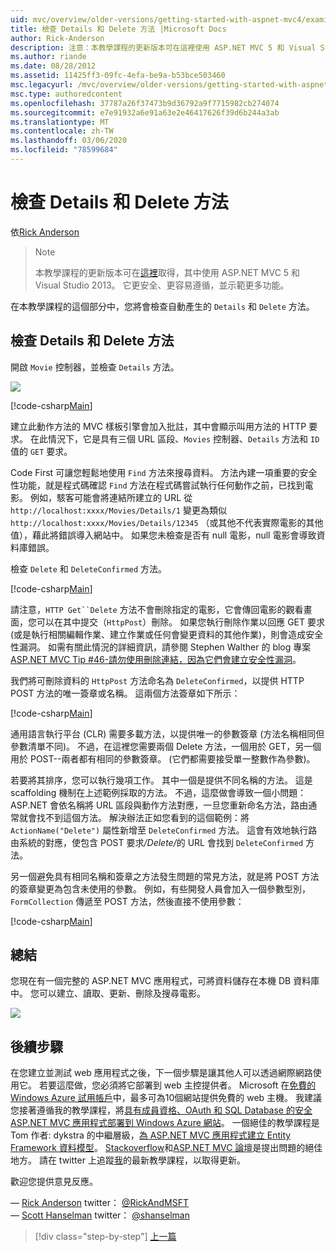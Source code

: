 ```yaml
---
uid: mvc/overview/older-versions/getting-started-with-aspnet-mvc4/examining-the-details-and-delete-methods
title: 檢查 Details 和 Delete 方法 |Microsoft Docs
author: Rick-Anderson
description: 注意：本教學課程的更新版本可在這裡使用 ASP.NET MVC 5 和 Visual Studio 2013。 更安全、更容易遵循和示範 。
ms.author: riande
ms.date: 08/28/2012
ms.assetid: 11425ff3-09fc-4efa-be9a-b53bce503460
msc.legacyurl: /mvc/overview/older-versions/getting-started-with-aspnet-mvc4/examining-the-details-and-delete-methods
msc.type: authoredcontent
ms.openlocfilehash: 37787a26f37473b9d36792a9f7715982cb274074
ms.sourcegitcommit: e7e91932a6e91a63e2e46417626f39d6b244a3ab
ms.translationtype: MT
ms.contentlocale: zh-TW
ms.lasthandoff: 03/06/2020
ms.locfileid: "78599684"
---
```

# <a name="examining-the-details-and-delete-methods"></a>檢查 Details 和 Delete 方法

依[Rick Anderson](https://twitter.com/RickAndMSFT)

> > [!NOTE]
> > 本教學課程的更新版本可在[這裡](../../getting-started/introduction/getting-started.md)取得，其中使用 ASP.NET MVC 5 和 Visual Studio 2013。 它更安全、更容易遵循，並示範更多功能。

在本教學課程的這個部分中，您將會檢查自動產生的 `Details` 和 `Delete` 方法。

## <a name="examining-the-details-and-delete-methods"></a>檢查 Details 和 Delete 方法

開啟 `Movie` 控制器，並檢查 `Details` 方法。

![](examining-the-details-and-delete-methods/_static/image1.png)

[!code-csharp[Main](examining-the-details-and-delete-methods/samples/sample1.cs)]

建立此動作方法的 MVC 樣板引擎會加入批註，其中會顯示叫用方法的 HTTP 要求。 在此情況下，它是具有三個 URL 區段、`Movies` 控制器、`Details` 方法和 `ID` 值的 `GET` 要求。

Code First 可讓您輕鬆地使用 `Find` 方法來搜尋資料。 方法內建一項重要的安全性功能，就是程式碼確認 `Find` 方法在程式碼嘗試執行任何動作之前，已找到電影。 例如，駭客可能會將連結所建立的 URL 從 `http://localhost:xxxx/Movies/Details/1` 變更為類似 `http://localhost:xxxx/Movies/Details/12345` （或其他不代表實際電影的其他值），藉此將錯誤導入網站中。 如果您未檢查是否有 null 電影，null 電影會導致資料庫錯誤。

檢查 `Delete` 和 `DeleteConfirmed` 方法。

[!code-csharp[Main](examining-the-details-and-delete-methods/samples/sample2.cs?highlight=17)]

請注意，`HTTP Get``Delete` 方法不會刪除指定的電影，它會傳回電影的觀看畫面，您可以在其中提交（`HttpPost`）刪除。 如果您執行刪除作業以回應 GET 要求 (或是執行相關編輯作業、建立作業或任何會變更資料的其他作業)，則會造成安全性漏洞。 如需有關此情況的詳細資訊，請參閱 Stephen Walther 的 blog 專案[ASP.NET MVC Tip #46-請勿使用刪除連結，因為它們會建立安全性漏洞](http://stephenwalther.com/blog/archive/2009/01/21/asp.net-mvc-tip-46-ndash-donrsquot-use-delete-links-because.aspx)。

我們將可刪除資料的 `HttpPost` 方法命名為 `DeleteConfirmed`，以提供 HTTP POST 方法的唯一簽章或名稱。 這兩個方法簽章如下所示：

[!code-csharp[Main](examining-the-details-and-delete-methods/samples/sample3.cs)]

通用語言執行平台 (CLR) 需要多載方法，以提供唯一的參數簽章 (方法名稱相同但參數清單不同)。 不過，在這裡您需要兩個 Delete 方法，一個用於 GET，另一個用於 POST--兩者都有相同的參數簽章。 (它們都需要接受單一整數作為參數)。

若要將其排序，您可以執行幾項工作。 其中一個是提供不同名稱的方法。 這是 scaffolding 機制在上述範例採取的方法。 不過，這麼做會導致一個小問題：ASP.NET 會依名稱將 URL 區段與動作方法對應，一旦您重新命名方法，路由通常就會找不到這個方法。 解決辦法正如您看到的這個範例：將 `ActionName("Delete")` 屬性新增至 `DeleteConfirmed` 方法。 這會有效地執行路由系統的對應，使包含 POST 要求<em>/Delete/</em>的 URL 會找到 `DeleteConfirmed` 方法。

另一個避免具有相同名稱和簽章之方法發生問題的常見方法，就是將 POST 方法的簽章變更為包含未使用的參數。 例如，有些開發人員會加入一個參數型別，`FormCollection` 傳遞至 POST 方法，然後直接不使用參數：

[!code-csharp[Main](examining-the-details-and-delete-methods/samples/sample4.cs)]

## <a name="summary"></a>總結

您現在有一個完整的 ASP.NET MVC 應用程式，可將資料儲存在本機 DB 資料庫中。 您可以建立、讀取、更新、刪除及搜尋電影。

![](examining-the-details-and-delete-methods/_static/image2.png)

## <a name="next-steps"></a>後續步驟

在您建立並測試 web 應用程式之後，下一個步驟是讓其他人可以透過網際網路使用它。 若要這麼做，您必須將它部署到 web 主控提供者。 Microsoft 在[免費的 Windows Azure 試用帳戶](https://www.windowsazure.com/pricing/free-trial/?WT.mc_id=A443DD604)中，最多可為10個網站提供免費的 web 主機。 我建議您接著遵循我的教學課程，將[具有成員資格、OAuth 和 SQL Database 的安全 ASP.NET MVC 應用程式部署到 Windows Azure 網站](https://docs.microsoft.com/aspnet/core/security/authorization/secure-data)。 一個絕佳的教學課程是 Tom 作者: dykstra 的中繼層級，[為 ASP.NET MVC 應用程式建立 Entity Framework 資料模型](../../getting-started/getting-started-with-ef-using-mvc/creating-an-entity-framework-data-model-for-an-asp-net-mvc-application.md)。 [Stackoverflow](http://stackoverflow.com/help)和[ASP.NET MVC 論壇](https://forums.asp.net/1146.aspx)是提出問題的絕佳地方。 請在 twitter 上追蹤[我](https://twitter.com/RickAndMSFT)的最新教學課程，以取得更新。

歡迎您提供意見反應。

— [Rick Anderson](https://blogs.msdn.com/rickAndy) twitter： [@RickAndMSFT](https://twitter.com/RickAndMSFT)  
— [Scott Hanselman](http://www.hanselman.com/blog/) twitter： [@shanselman](https://twitter.com/shanselman)

> [!div class="step-by-step"]
> [上一篇](adding-validation-to-the-model.md)
